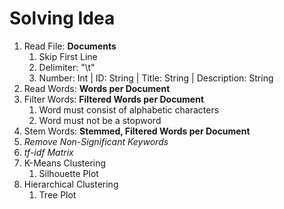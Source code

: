 # Solving Idea

1. Read File: **Documents**
   1. Skip First Line
   2. Delimiter: "\t"
   3. Number: Int | ID: String | Title: String | Description: String
2. Read Words: **Words per Document**
3. Filter Words: **Filtered Words per Document**
   1. Word must consist of alphabetic characters
   2. Word must not be a stopword
4. Stem Words: **Stemmed, Filtered Words per Document**
5. *Remove Non-Significant Keywords*
6. *tf-idf Matrix*
7. K-Means Clustering
   1. Silhouette Plot
8. Hierarchical Clustering
   1. Tree Plot
